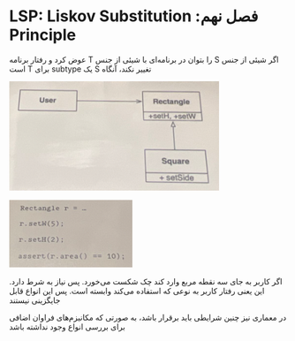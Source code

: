 # ‫فصل نهم: LSP: Liskov Substitution Principle

‫اگر شیئی از جنس S را بتوان در برنامه‌ای با شیئی از جنس T عوض کرد و رفتار برنامه تغییر نکند، آنگاه S یک subtype برای T ‫است

![Untitled](%E2%80%AB%D9%81%D8%B5%D9%84%20%D9%86%D9%87%D9%85%20LSP%20Liskov%20Substitution%20Principle%20456f34ebb9ee44e0a0f9f031b6325c39/Untitled.png)

![Untitled](%E2%80%AB%D9%81%D8%B5%D9%84%20%D9%86%D9%87%D9%85%20LSP%20Liskov%20Substitution%20Principle%20456f34ebb9ee44e0a0f9f031b6325c39/Untitled%201.png)

اگر کاربر  به جای سه نقطه مربع وارد کند چک شکست می‌خورد. پس نیاز به شرط دارد. این یعنی رفتار کاربر به نوعی که استفاده می‌کند وابسته است. پس این انواع قابل جایگزینی نیستند 

در معماری نیز چنین شرایطی باید برقرار باشد، به صورتی که مکانیزم‌های فراوان اضافی برای بررسی انواع وجود نداشته باشد
